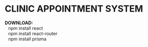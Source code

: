 # CLINIC APPOINTMENT SYSTEM

**DOWNLOAD:** <br>
&ensp; npm install react <br>
&ensp; npm install react-router <br>
&ensp; npm install prisma <br>
